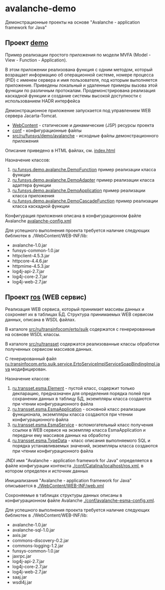 # avalanche-demo
Демонстрационные проекты на основе "Avalanche - application framework for Java"

## Проект [demo](demo) 

Пример реализации простого приложения по модели MVFA (Model - View - Function - Application).

В этом приложении реализована функция с одним методом, который возращает информацию об операционной
системе, номере процесса (PID) с именем сервера и имя пользователя, под которым выполняется приложение.
Приведены локальный и удаленные примеры вызова этой функции по различным протокалам. Продемонстрирована
реализация каскадной функции и создание системы высокой доступности с использованием HADR интерфейса

Демонстрационное приложение запускается под управлением WEB сервера Jacarta-Tomcat.

* [WebContent](demo/WebContent) - статические и динамические (JSP) ресурсы проекта
* [conf](demo/cfg) - конфигурационные файлы
* [src/ru/funsys/demo/avalanche](demo/src/ru/funsys/demo/avalanche) - исходные файлы демонстрационного приложения

Описание приведено в HTML файлах, см. [index.html](demo/WebContent/index.html)

Назначение классов:
1. [ru.funsys.demo.avalanche.DemoFunction](demo/src/ru/funsys/demo/avalanche/DemoFunction.java) пример реализации класса функции
2. [ru.funsys.demo.avalanche.DemoAdapter](demo/src/ru/funsys/demo/avalanche/DemoAdapter.java) пример реализации класса адаптера функции
3. [ru.funsys.demo.avalanche.DemoApplication](demo/src/ru/funsys/demo/avalanche/DemoApplication.java) пример реализации класса приложения
3. [ru.funsys.demo.avalanche.DemoCascadeFunction](demo/src/ru/funsys/demo/avalanche/DemoCascadeFunction.java) пример реализации класса каскадной функции

Конфигурация приложения описана в конфигурационном файле Avalanche [avalanche-config.xml](demo/conf/avalanche-config.xml)

Для успешного выполнения проекта требуется наличие следующих библиотек в ./WebContent/WEB-INF/lib:
* avalanche-1.0.jar
* funsys-common-1.0.jar
* httpclient-4.5.3.jar
* httpcore-4.4.6.jar
* httpmime-4.5.3.jar
* log4j-api-2.7.jar
* log4j-core-2.7.jar
* log4j-web-2.7.jar



## Проект [ros](ros) (WEB сервис)

Реализация WEB сервиса, который принимает массивы данных и сохроняет их в таблицах БД. Структура принимаемых
WEB сервисом данных, описана в WSDL файлах.

В каталоге [src/ru/transinfocom/erto/suik](ros/src/ru/transinfocom/erto/suik) содержатся с генерированные на освнове WSDL классы.

В каталоге [src/ru/transset](ros/src/ru/transset) содержатся реализованные классы обработки полученных сервисом массивов данных.

С генерированный файл [ru.transinfocom.erto.suik.service.ErtoServiceImplServiceSoapBindingImpl.java](ros/src/ru/transinfocom/erto/suik/service/ErtoServiceImplServiceSoapBindingImpl.java) модифицирован.

Назначение классов: 
1. [ru.transset.esma.Element](ros/src/ru/transset/esma/Element.java) - пустой класс, содержит только декларацию, предназначен для определения порядка полей при сохранении данных в таблицу БД, экземпляры класса создаются при чтении конфигурационного файла
2. [ru.transset.esma.EsmaApplication](ros/src/ru/transset/esma/EsmaApplication.java) - основной класс реализации функционала, экземпляры класса создаются при чтении конфигурационного файла
3. [ru.transset.esma.EsmaService](ros/src/ru/transset/esma/EsmaService.java) - вспомогательный класс получения ссылки в WEB сервисе на экземпляр класса EsmaApplication и передачи ему массивов данных на обработку
4. [ru.transset.esma.TypeData](ros/src/ru/transset/esma/TypeData.java) - класс описания выполняемого SQL и порядка устанавливаемых значений, экземпляры класса создаются при чтении конфигурационного файла

JNDI имя "Avalanche - application framework for Java" определяется в файле конфигурации контекста [./conf/Catalina/localhost/ros.xml](ros/conf/Catalina/localhost/ros.xml),
в котором определен и источник данных 

Инициализания "Avalanche - application framework for Java" описывается в [./WebContent/WEB-INF/web.xml](ros/WebContent/WEB-INF/web.xml)

Сохроняемые в таблицах структуры данных описаны в конфигурационном файле Avalanche [./conf/avalanche-esma-config.xml](ros/conf/avalanche-esma-config.xml).

Для успешного выполнения проекта требуется наличие следующих библиотек в ./WebContent/WEB-INF/lib:
* avalanche-1.0.jar
* avalanche-sql-1.0.jar
* axis.jar
* commons-discovery-0.2.jar
* commons-logging-1.2.jar
* funsys-common-1.0.jar
* jaxrpc.jar
* log4j-api-2.7.jar
* log4j-core-2.7.jar
* log4j-web-2.7.jar
* saaj.jar
* wsdl4j.jar
